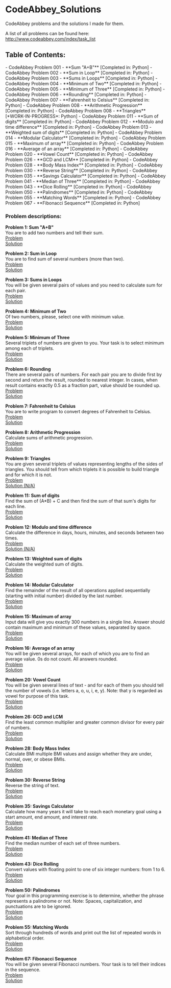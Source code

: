 CodeAbbey_Solutions
===================

CodeAbbey problems and the solutions I made for them.

A list of all problems can be found here: http://www.codeabbey.com/index/task_list

<h2>Table of Contents:</h2>
- CodeAbbey Problem 001 - **Sum "A+B"** [Completed in: Python]
- CodeAbbey Problem 002 - **Sum in Loop** [Completed in: Python]
- CodeAbbey Problem 003 - **Sums in Loops** [Completed in: Python]
- CodeAbbey Problem 004 - **Minimum of Two** [Completed in: Python]
- CodeAbbey Problem 005 - **Minimum of Three** [Completed in: Python]
- CodeAbbey Problem 006 - **Rounding** [Completed in: Python]
- CodeAbbey Problem 007 - **Fahrenheit to Celsius** [Completed in: Python]
- CodeAbbey Problem 008 - **Arithmetic Progression** [Completed in: Python]
- CodeAbbey Problem 008 - **Triangles** [*WORK-IN-PROGRESS*: Python]
- CodeAbbey Problem 011 - **Sum of digits** [Completed in: Python]
- CodeAbbey Problem 012 - **Modulo and time difference** [Completed in: Python]
- CodeAbbey Problem 013 - **Weighted sum of digits** [Completed in: Python]
- CodeAbbey Problem 014 - **Modular Calculator** [Completed in: Python]
- CodeAbbey Problem 015 - **Maximum of array** [Completed in: Python]
- CodeAbbey Problem 016 - **Average of an array** [Completed in: Python]
- CodeAbbey Problem 020 - **Vowel Count** [Completed in: Python]
- CodeAbbey Problem 026 - **GCD and LCM** [Completed in: Python]
- CodeAbbey Problem 028 - **Body Mass Index** [Completed in: Python]
- CodeAbbey Problem 030 - **Reverse String** [Completed in: Python]
- CodeAbbey Problem 035 - **Savings Calculator** [Completed in: Python]
- CodeAbbey Problem 041 - **Median of Three** [Completed in: Python]
- CodeAbbey Problem 043 - **Dice Rolling** [Completed in: Python]
- CodeAbbey Problem 050 - **Palindromes** [Completed in: Python]
- CodeAbbey Problem 055 - **Matching Words** [Completed in: Python]
- CodeAbbey Problem 067 - **Fibonacci Sequence** [Completed in: Python]

<h3>Problem descriptions:</h3>


<strong>Problem 1: Sum "A+B"</strong>
<BR>
You are to add two numbers and tell their sum. 
<BR>
<a href="http://www.codeabbey.com/index/task_view/sum-of-two">Problem</a>
<BR>
<a href="https://github.com/ArnoldM904/CodeAbbey_Solutions/blob/master/Python/id001-Sum_of_two.py">Solution</a>

<strong>Problem 2: Sum in Loop</strong>
<BR>
You are to find sum of several numbers (more than two).
<BR>
<a href="http://www.codeabbey.com/index/task_view/sum-in-loop">Problem</a>
<BR>
<a href="https://github.com/ArnoldM904/CodeAbbey_Solutions/blob/master/Python/id002-Sum_in_loop.py">Solution</a>

<strong>Problem 3: Sums in Loops</strong>
<BR>
You will be given several pairs of values and you need to calculate sum for each pair. 
<BR>
<a href="http://www.codeabbey.com/index/task_view/sums-in-loop">Problem</a>
<BR>
<a href="https://github.com/ArnoldM904/CodeAbbey_Solutions/blob/master/Python/id003-Sums_in_loop.py">Solution</a>

<strong>Problem 4: Minimum of Two</strong>
<BR>
Of two numbers, please, select one with minimum value.
<BR>
<a href="http://www.codeabbey.com/index/task_view/min-of-two">Problem</a>
<BR>
<a href="https://github.com/ArnoldM904/CodeAbbey_Solutions/blob/master/Python/id004-Minimum_of_Two.py">Solution</a>

<strong>Problem 5: Minimum of Three</strong>
<BR>
Several triplets of numbers are given to you. Your task is to select minimum among each of triplets.
<BR>
<a href="http://www.codeabbey.com/index/task_view/min-of-three">Problem</a>
<BR>
<a href="https://github.com/ArnoldM904/CodeAbbey_Solutions/blob/master/Python/id005-Minimum_of_Three.py">Solution</a>

<strong>Problem 6: Rounding</strong>
<BR>
There are several pairs of numbers. For each pair you are to divide first by second and return the result, rounded to nearest integer.
In cases, when result contains exactly 0.5 as a fraction part, value should be rounded up.
<BR>
<a href="http://www.codeabbey.com/index/task_view/rounding">Problem</a>
<BR>
<a href="https://github.com/ArnoldM904/CodeAbbey_Solutions/blob/master/Python/id006-Rounding.py">Solution</a>

<strong>Problem 7: Fahrenheit to Celsius</strong>
<BR>
You are to write program to convert degrees of Fahrenheit to Celsius.
<BR>
<a href="http://www.codeabbey.com/index/task_view/fahrenheit-celsius">Problem</a>
<BR>
<a href="https://github.com/ArnoldM904/CodeAbbey_Solutions/blob/master/Python/id007-Fahrenheit_to_Celsius.py">Solution</a>

<strong>Problem 8: Arithmetic Progression</strong>
<BR>
Calculate sums of arithmetic progression.
<BR>
<a href="http://www.codeabbey.com/index/task_view/arithmetic-progression">Problem</a>
<BR>
<a href="https://github.com/ArnoldM904/CodeAbbey_Solutions/blob/master/Python/id008-Arithmetic_Progression.py">Solution</a>

<strong>Problem 9: Triangles</strong>
<BR>
You are given several triplets of values representing lengths of the sides of triangles. You should tell from which triplets it is possible to build triangle and for which it is not.
<BR>
<a href="http://www.codeabbey.com/index/task_view/triangles">Problem</a>
<BR>
<a href="">Solution (N/A)</a>

<strong>Problem 11: Sum of digits</strong>
<BR>
Find the sum of (A*B) + C and then find the sum of that sum's digits for each line.
<BR>
<a href="http://www.codeabbey.com/index/task_view/sum-of-digits">Problem</a>
<BR>
<a href="https://github.com/ArnoldM904/CodeAbbey_Solutions/blob/master/Python/id011-Sum_of_digits.py">Solution</a>

<strong>Problem 12: Modulo and time difference</strong>
<BR>
Calculate the difference in days, hours, minutes, and seconds between two times.
<BR>
<a href="http://www.codeabbey.com/index/task_view/modulo-and-time-difference">Problem</a>
<BR>
<a href="">Solution (N/A)</a>

<strong>Problem 13: Weighted sum of digits</strong>
<BR>
Calculate the weighted sum of digits.
<BR>
<a href="http://www.codeabbey.com/index/task_view/weighted-sum-of-digits">Problem</a>
<BR>
<a href="https://github.com/ArnoldM904/CodeAbbey_Solutions/blob/master/Python/id013-Weighted_sum_of_digits.py">Solution</a>

<strong>Problem 14: Modular Calculator</strong>
<BR>
Find the remainder of the result of all operations applied sequentially (starting with initial number) divided by the last number.
<BR>
<a href="http://www.codeabbey.com/index/task_view/modular-calculator">Problem</a>
<BR>
<a href="https://github.com/ArnoldM904/CodeAbbey_Solutions/blob/master/Python/id014-Modular_Calculator.py">Solution</a>

<strong>Problem 15: Maximum of array</strong>
<BR>
Input data will give you exactly 300 numbers in a single line.
Answer should contain maximum and minimum of these values, separated by space.
<BR>
<a href="http://www.codeabbey.com/index/task_view/maximum-of-array">Problem</a>
<BR>
<a href="https://github.com/ArnoldM904/CodeAbbey_Solutions/blob/master/Python/id015-Maximum_of_array.py">Solution</a>

<strong>Problem 16: Average of an array</strong>
<BR>
You will be given several arrays, for each of which you are to find an average value. 0s do not count. All answers rounded.
<BR>
<a href="http://www.codeabbey.com/index/task_view/average-of-array">Problem</a>
<BR>
<a href="https://github.com/ArnoldM904/CodeAbbey_Solutions/blob/master/Python/id016-Average_of_an_array.py">Solution</a>

<strong>Problem 20: Vowel Count</strong>
<BR>
You will be given several lines of text - and for each of them you should tell the number of vowels (i.e. letters a, o, u, i, e, y). Note: that y is regarded as vowel for purpose of this task.
<BR>
<a href="http://www.codeabbey.com/index/task_view/vowel-count">Problem</a>
<BR>
<a href="https://github.com/ArnoldM904/CodeAbbey_Solutions/blob/master/Python/id020-Vowel_Count.py">Solution</a>

<strong>Problem 26: GCD and LCM</strong>
<BR>
Find the least common multiplier and greater common divisor for every pair of numbers.
<BR>
<a href="http://www.codeabbey.com/index/task_view/greatest-common-divisor">Problem</a>
<BR>
<a href="https://github.com/ArnoldM904/CodeAbbey_Solutions/blob/master/Python/id026-GCD_and_LCM.py">Solution</a>

<strong>Problem 28: Body Mass Index</strong>
<BR>
Calculate BMI multiple BMI values and assign whether they are under, normal, over, or obese BMIs.
<BR>
<a href="http://www.codeabbey.com/index/task_view/body-mass-index">Problem</a>
<BR>
<a href="https://github.com/ArnoldM904/CodeAbbey_Solutions/blob/master/Python/id028-Body_Mass_Index.py">Solution</a>

<strong>Problem 30: Reverse String</strong>
<BR>
Reverse the string of text.
<BR>
<a href="http://www.codeabbey.com/index/task_view/reverse-string">Problem</a>
<BR>
<a href="https://github.com/ArnoldM904/CodeAbbey_Solutions/blob/master/Python/id030-Reverse_String.py">Solution</a>

<strong>Problem 35: Savings Calculator</strong>
<BR>
Calculate how many years it will take to reach each monetary goal using a start amount, end amount, and interest rate.
<BR>
<a href="http://www.codeabbey.com/index/task_view/savings-calculator">Problem</a>
<BR>
<a href="https://github.com/ArnoldM904/CodeAbbey_Solutions/blob/master/Python/id035-Savings_Calculator.py">Solution</a>

<strong>Problem 41: Median of Three</strong>
<BR>
Find the median number of each set of three numbers.
<BR>
<a href="http://www.codeabbey.com/index/task_view/median-of-three">Problem</a>
<BR>
<a href="https://github.com/ArnoldM904/CodeAbbey_Solutions/blob/master/Python/id041-Median_of_Three.py">Solution</a>

<strong>Problem 43: Dice Rolling</strong>
<BR>
Convert values with floating point to one of six integer numbers: from 1 to 6.
<BR>
<a href="http://www.codeabbey.com/index/task_view/dice-rolling">Problem</a>
<BR>
<a href="https://github.com/ArnoldM904/CodeAbbey_Solutions/blob/master/Python/id043-Dice_Rolling.py">Solution</a>

<strong>Problem 50: Palindromes</strong>
<BR>
Your goal in this programming exercise is to determine, whether the phrase represents a palindrome or not.
Note: Spaces, capitalization, and punctuations are to be ignored.
<BR>
<a href="http://www.codeabbey.com/index/task_view/palindromes">Problem</a>
<BR>
<a href="https://github.com/ArnoldM904/CodeAbbey_Solutions/blob/master/Python/id050-Palindromes.py">Solution</a>

<strong>Problem 55: Matching Words</strong>
<BR>
Sort through hundreds of words and print out the list of repeated words in alphabetical order.
<BR>
<a href="http://www.codeabbey.com/index/task_view/matching-words">Problem</a>
<BR>
<a href="https://github.com/ArnoldM904/CodeAbbey_Solutions/blob/master/Python/id055-Matching_Words.py">Solution</a>

<strong>Problem 67: Fibonacci Sequence</strong>
<BR>
You will be given several Fibonacci numbers. Your task is to tell their indices in the sequence.
<BR>
<a href="http://www.codeabbey.com/index/task_view/fibonacci-sequence">Problem</a>
<BR>
<a href="https://github.com/ArnoldM904/CodeAbbey_Solutions/blob/master/Python/id067-Fibonacci_Sequence.py">Solution</a>
